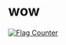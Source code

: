 # wow

<a href="https://info.flagcounter.com/C7zF"><img src="https://s11.flagcounter.com/count2/C7zF/bg_FFFFFF/txt_000000/border_CCCCCC/columns_4/maxflags_24/viewers_0/labels_1/pageviews_1/flags_0/percent_0/" alt="Flag Counter" border="0"></a>
